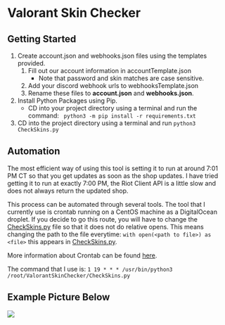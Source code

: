 # Valorant Skin Checker

## Getting Started

1. Create account.json and webhooks.json files using the templates provided.
   1. Fill out our account information in accountTemplate.json
      - Note that password and skin matches are case sensitive.
   2. Add your discord webhook urls to webhooksTemplate.json
   3. Rename these files to **account.json** and **webhooks.json**.
2. Install Python Packages using Pip.
   - CD into your project directory using a terminal and run the command: ` python3 -m pip install -r requirements.txt`
3. CD into the project directory using a terminal and run `python3 CheckSkins.py`

## Automation

The most efficient way of using this tool is setting it to run at around 7:01 PM CT so that you get updates as soon as the shop updates. I have tried getting it to run at exactly 7:00 PM, the Riot Client API is a little slow and does not always return the updated shop.

This process can be automated through several tools. The tool that I currently use is crontab running on a CentOS machine as a DigitalOcean droplet. If you decide to go this route, you will have to change the [CheckSkins.py](CheckSkins.py) file so that it does not do relative opens. This means changing the path to the file everytime: `with open(<path to file>) as <file>` this appears in [CheckSkins.py](CheckSkins.py).

More information about Crontab can be found [here](https://man7.org/linux/man-pages/man5/crontab.5.html).

The command that I use is: `1 19 * * * /usr/bin/python3 /root/ValorantSkinChecker/CheckSkins.py`

## Example Picture Below
![](https://cdn.discordapp.com/attachments/405844066958442496/1015279099725488258/unknown.png)
